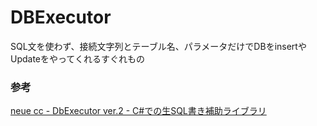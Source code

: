 # DBExecutor

SQL文を使わず、接続文字列とテーブル名、パラメータだけでDBをinsertやUpdateをやってくれるすぐれもの

### 参考

[neue cc \- DbExecutor ver\.2 \- C\#での生SQL書き補助ライブラリ](http://neue.cc/2011/04/29_320.html)